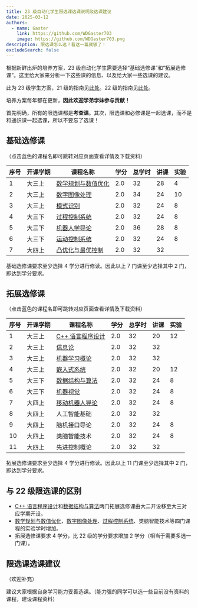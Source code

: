 ```yaml
---
title: 23 级自动化学生限选课选课说明及选课建议
date: 2025-03-12
authors:
  - name: Gaster
    link: https://github.com/WDGaster703
    image: https://github.com/WDGaster703.png
description: 限选课怎么选？看这一篇就够了！
excludeSearch: false
---
```


根据新鲜出炉的培养方案，23 级自动化学生需要选择“基础选修课”和“拓展选修课”。这里给大家来分析一下这些课的信息、以及给大家一些选课的建议。

此为 23 级学生方案，21 级的指南见[此处](https://hoa.moe/blog/distributive-guidance-for-21/)。22 级的指南见[此处](https://hoa.moe/blog/distributive-guidance-for-22/)。

培养方案每年都在更新，**因此欢迎学弟学妹参与贡献！**

首先明确，所有的限选课都是**考查课**。其次，限选课和必修课是一起选课，而不是和通识课一起选课，所以不要忘了选课！

## 基础选修课

（点击蓝色的课程名即可跳转对应页面查看详情及下载资料）

| 序号 | 开课学期 | 课程名称      | 学分 | 总学时 | 讲课 | 实验 |
| ---- | -------- | ------------  | ---- | ------ | ---- | ---- |
| 1    | 大三上   | [数学规划与数值优化](https://hoa.moe/docs/junior-autumn/math3010/)     |  2.0  | 32     | 28    | 4      |
|  2   |  大三上  | [数字图像处理](https://hoa.moe/docs/junior-autumn/auto3003/)  | 2.0      | 34         | 24       | 10        |
|  3   | 大三上   | [模式识别](https://hoa.moe/docs/junior-autumn/auto5024/) | 2.0  | 32     | 24   | 8 |
| 4    | 大三下   | [过程控制系统](https://hoa.moe/docs/junior-spring/auto3007/) |  2.0  | 32     | 24   | 8   |
|  5   | 大三下   | [机器人学导论](https://hoa.moe/docs/junior-spring/auto3005/) | 2.0      | 36         | 28       | 8        |
|  6   | 大三下   | [运动控制系统](https://hoa.moe/docs/junior-spring/auto3011/) | 2.0      | 32         | 24       | 8        |
|  7   | 大四上   | [凸优化与最优控制](https://hoa.moe/docs/senior-autumn/auto5023/)   | 2.0      | 32         | 32       |       |

基础选修课要求至少选择 4 学分进行修读。因此以上 7 门课至少选择其中 2 门，即达到学分要求。 

## 拓展选修课
（点击蓝色的课程名即可跳转对应页面查看详情及下载资料）

| 序号 | 开课学期 | 课程名称          | 学分 | 总学时 | 讲课 | 实验 |
| ---- | -------- | ---------------- | ---- | ------ | ---- | ---- |
|  1  | 大三上  | [C++ 语言程序设计](https://hoa.moe/docs/sophomore-autumn/comp2014/) | 2.0  | 32   | 20 | 12  |
|  2  | 大三上  | [信息论](https://hoa.moe/docs/sophomore-autumn/auto3020/) | 2.0  | 32   | 32   |      |
|  3  | 大三上  | [机器学习概论](https://hoa.moe/docs/junior-autumn/auto3019/) | 2.0  | 32  | 32   |    |
|  4  | 大三上  | [嵌入式系统](https://hoa.moe/docs/junior-autumn/auto3024/) | 2.0   | 32   | 20   | 12 |
|  5  | 大三下  | [数据结构与算法](https://hoa.moe/docs/sophomore-spring/comp2050/) | 2.0  | 32   | 24 | 8 |
|  6  | 大三下  | [机器视觉](https://hoa.moe/docs/junior-spring/auto3006/)  | 2.0   | 32   | 24    | 8   |
|  7  | 大四上  | [移动机器人导论](https://hoa.moe/docs/senior-autumn/auto3012/)  | 2.0 | 32  | 24 | 8   |
|  8  | 大四上  | 人工智能基础 | 2.0  | 32     | 32 |     |
|  9  | 大四上  | 脑机接口导论 | 2.0  | 32     | 24   |   8   |
| 10  | 大四上  | 类脑智能技术 | 2.0  | 32     | 24   |  8    |
| 11  | 大四上  | 先进控制概论 | 2.0  | 32     | 32   |      |

拓展选修课要求至少选择 4 学分进行修读。因此以上 11 门课至少选择其中 2 门，即达到学分要求。 

## 与 22 级限选课的区别

- [C++ 语言程序设计](https://hoa.moe/docs/sophomore-autumn/comp2014/)和[数据结构与算法](https://hoa.moe/docs/sophomore-spring/comp2050/)两门拓展选修课由大二开设移至大三对应学期开设。
- [数学规划与数值优化](https://hoa.moe/docs/junior-autumn/math3010/)、[数字图像处理](https://hoa.moe/docs/junior-autumn/auto3003/)、[过程控制系统](https://hoa.moe/docs/junior-spring/auto3007/)、类脑智能技术等四门课程的实验学时增加。
- 拓展选修课要求 4 学分，比 22 级的学分要求增加 2 学分（相当于需要多选一门课）。

## 限选课选课建议
（欢迎补充）

建议大家根据自身学习能力妥善选课。（能力强的同学可以选一些目前没有资料的课程，建设课程资料）

